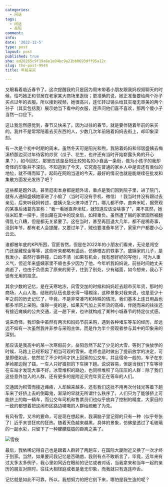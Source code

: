 ```yaml
---
categories:
  - 闲话
tags:
  - 闲话
  - 岳阳
comment: 
info: 
date: '2022-12-5'
type: post
layout: post
published: true
sha: ed28265c9f19a6e1e04bc9a21bb0693dff95a12c
slug: the-post-9944
title: 年前采买

---
```


又眼看着临近春节了。这次提醒我的只是因为周末带着小朋友跟我妈视频聊天的时候，恰巧她正和邻居在老家某大商场里逛街；更准确的说，她正准备要给两个孙子买点过年的衣服。所以接到视频，她很高兴，连忙转过镜头给其实毫无审美的两个孙子（其实包括我）展示她当下看中的衣服，连声问他们喜不喜欢，那两个傻小子当然一口应下。

这让我忽然感觉到，春节又快来了。因为过往的春节，就是要伴随着年前的采买的。我并不是常常陪着去买东西的人，少数几次年前陪着妈妈去街上，却印象深刻。

有一次是个初中时期的周末，虽然冬天可是阳光和煦，我陪着妈妈和邻居盛姨去梅溪桥那边买过年待客的炒货（瓜子、花生，也许还有当时开始崭露头角的开心果？），如今回忆，那里应该是岳阳比较知名的小食品一条街，做为小孩子的我却奇怪的印象并不深刻。不知道到了今天，它究竟在普通的家乡人中是否还有类似的地位，就不得而知了。起码在网购当道的今天，最好的情况也就是能继续在批发和集散方面发光发热了吧？

这些都是题外话，甚至逛街本身都是题外话，重点是我们回到院子里，进了院门，就有人通知盛姨她家进了小偷了（当时可没有手机、微信）！我当时并没有跟过去亲见，后来听我妈转述，盛姨火急火燎冲进了门，哪儿都不停，直奔米缸，据旁观的某事后诸葛亮宣称：“我一看她直奔米缸，就知道应该没啥事了”，果不其然，她往米缸里一探手，捞出藏在其中的现金后，如释重负。虽然遭了贼的家里固然被翻得乱七八糟，但是都无关紧要了。这在当时，甚至再回退大几年，都不是稀奇事，没到年节，都有老人会提醒，又要过年了，贼也要准备年货了，家家户户都要小心云云。

谁都被年底的KPI所困，官匪皆然。但是在2022年的小朋友们看来，无论是闯空门还是藏现金等等，这些听来都略有遥远，仿佛稽古的轶事了。盛姨家的儿子，是我发小，虽然行事莽撞，口齿不清（如果有机会，我有想好好的写他），可为人重义气，但近年来盛姨家里不顺也多少因为了他，今年听我妈妈说，前些时间她丈夫病逝了，也由于负债卖了原来的房子，住到了别处，少有碰面，如今想来，我心下徒有无用的挂念。

其余少数的记忆，是在天寒地冻，风雪交加的时候和妈妈赶去超市买年货，那时的商场，人山人海，结账的队伍也是长得一塌糊涂，这种景象对我来说，也是至少十年之前的历史记忆了，毕竟，不是非常凑巧和特殊的情况，我们基本上连日用品也都多半网上采购。值得一提的是，如果天气加上买年货的高峰，伴随而来的往往还有接近瘫痪的公共交通，这一趟下来，也许就构成了某种小城春节的特定仪式感。

说来奇怪，我印象中虽然有两次和妈妈节前采购，遇到各种堵车等车的经历，却远远不如有一次虽然我并非参与采购主体，而是作为半个旁观者参与其中的印象来的深刻。

那应该是我高中的某一次寒假前夕，岳阳忽然下起了少见的大雪，等到了快放学的时候，马路上已经积起了相当可观的雪来。老师也适时做出了提前放学的决定，可是即便如此，依然花了不少时间才挤上回家的公交车，并且宿命一般的，车子在东茅岭那边抛了锚，一车人只好狼狈的下车换下趟。说说容易，但是当我们下车等待在车站才发现大事不好。冰雪堆积的路边，也同样堆积了乌压压的人群：除了我们这些意外加入的人群，还有更多的是附近买完年货正在等车的人们。

交通因为积雪而接近瘫痪，人却越来越多，还有我们这批不用再次付钱光等着下趟车来了好挤上去的倒霉鬼，渐渐的早就无所谓什么秩序了，人们只为了能够挤上可能挤上的每一辆车，而公交车司机和售票员们也似乎放弃了控制的精度，大家目的一致的都想着把这闹市区路边嗷嗷的人群给疏散了为先。

有风有雪，又冷的要命，可是现在想起来，我满脑子里记得的只有一种（似乎夸张了）近乎末世狂欢的狂热。随着天色越来越黑，具体的景象，仿佛是透过了毛玻璃的一副水彩，只留下了一种朦朦胧胧的距离之美了。

![雪夜](http://mooninsky.tk/media/20221014201948796.jpeg)

最后，我依稀记得自己也是跟着人群转了两趟车，在国际大厦附近又换了一次才终于到家。当然，如果要问我记忆是否确凿，我则有点不敢断言了，毕竟，近年来有过太多太多例子，我心里如同近在眼前的记忆或者对话，当我拿来和当年一起的亲历的朋友对照时，往往大相径庭或者是毫无印象，而我就只有连连咋舌。

记忆就是如此不可靠，所以，我想努力的把它刻下来，哪怕是我生造的呢？




